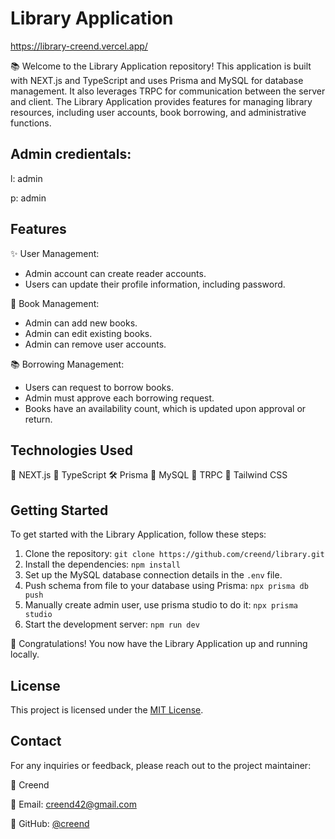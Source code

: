 # Library Application

https://library-creend.vercel.app/

📚 Welcome to the Library Application repository! This application is built with NEXT.js and TypeScript and uses Prisma and MySQL for database management. It also leverages TRPC for communication between the server and client. The Library Application provides features for managing library resources, including user accounts, book borrowing, and administrative functions.


## Admin credientals:

l: admin

p: admin


## Features

✨ User Management:
- Admin account can create reader accounts.
- Users can update their profile information, including password.

📖 Book Management:
- Admin can add new books.
- Admin can edit existing books.
- Admin can remove user accounts.

📚 Borrowing Management:
- Users can request to borrow books.
- Admin must approve each borrowing request.
- Books have an availability count, which is updated upon approval or return.

## Technologies Used

🚀 NEXT.js
🔷 TypeScript
🛠️ Prisma
🐬 MySQL
🔌 TRPC
🎨 Tailwind CSS

## Getting Started

To get started with the Library Application, follow these steps:

1. Clone the repository: `git clone https://github.com/creend/library.git`
2. Install the dependencies: `npm install`
3. Set up the MySQL database connection details in the `.env` file.
4. Push schema from file to your database using Prisma: `npx prisma db push`
5. Manually create admin user, use prisma studio to do it: `npx prisma studio`
6. Start the development server: `npm run dev`

🌟 Congratulations! You now have the Library Application up and running locally.

## License

This project is licensed under the [MIT License](LICENSE).

## Contact

For any inquiries or feedback, please reach out to the project maintainer:

👤 Creend

📧 Email: creend42@gmail.com

💼 GitHub: [@creend](https://github.com/creend)
